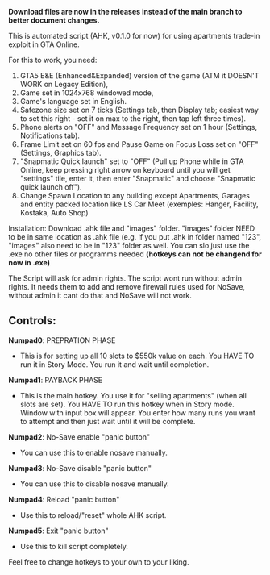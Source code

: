 **Download files are now in the releases instead of the main branch to better document changes.**

This is automated script (AHK, v0.1.0 for now) for using apartments trade-in exploit in GTA Online.

For this to work, you need:
1. GTA5 E&E (Enhanced&Expanded) version of the game (ATM it DOESN'T WORK on Legacy Edition),
2. Game set in 1024x768 windowed mode,
3. Game's language set in English.
4. Safezone size set on 7 ticks (Settings tab, then Display tab; easiest way to set this right - set it on max to the right, then tap left three times).
5. Phone alerts on "OFF" and Message Frequency set on 1 hour (Settings, Notifications tab).
6. Frame Limit set on 60 fps and Pause Game on Focus Loss set on "OFF" (Settings, Graphics tab).
7. "Snapmatic Quick launch" set to "OFF" (Pull up Phone while in GTA Online, keep pressing right arrow on keyboard until you will get "settings" tile, enter it, then enter "Snapmatic" and choose "Snapmatic quick launch off").
8. Change Spawn Location to any building except Apartments, Garages and entity packed location like LS Car Meet (exemples: Hanger, Facility, Kostaka, Auto Shop)


Installation:
Download .ahk file and "images" folder. "images" folder NEED to be in same location as .ahk file (e.g. if you put .ahk in folder named "123", "images" also need to be in "123" folder as well.
You can slo just use the .exe no other files or programms needed **(hotkeys can not be changend for now in .exe)**


The Script will ask for admin rights.
The script wont run without admin rights. It needs them to add and remove firewall rules used for NoSave, without admin it cant do that and NoSave will not work.


**Controls:**
-
**Numpad0**: PREPRATION PHASE
- This is for setting up all 10 slots to $550k value on each. You HAVE TO run it in Story Mode. You run it and wait until completion.


**Numpad1**: PAYBACK PHASE
- This is the main hotkey. You use it for "selling apartments" (when all slots are set). You HAVE TO run this hotkey when in Story mode.
Window with input box will appear. You enter how many runs you want to attempt and then just wait until it will be complete.

**Numpad2**: No-Save enable "panic button"
- You can use this to enable nosave manually.

**Numpad3**: No-Save disable "panic button"
- You can use this to disable nosave manually.

**Numpad4**: Reload "panic button"
- Use this to reload/"reset" whole AHK script.

**Numpad5**: Exit "panic button"
- Use this to kill script completely.


Feel free to change hotkeys to your own to your liking.
